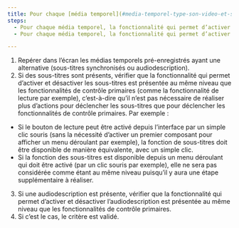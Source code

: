 ```yaml
---
title: Pour chaque [média temporel](#media-temporel-type-son-video-et-synchronise), les fonctionnalités de contrôle des alternatives respectent-elles ces conditions ?
steps:
  - Pour chaque média temporel, la fonctionnalité qui permet d’activer et désactiver les sous-titres est présentée au même niveau que les fonctionnalités de contrôle primaires ;
  - Pour chaque média temporel, la fonctionnalité qui permet d’activer et désactiver l’audiodescription est présentée au même niveau que les fonctionnalités de contrôle primaires.

---
```


1. Repérer dans l’écran les médias temporels pré-enregistrés ayant une alternative (sous-titres synchronisés ou audiodescription).
2. Si des sous-titres sont présents, vérifier que la fonctionnalité qui permet d’activer et désactiver les sous-titres est présentée au même niveau que les fonctionnalités de contrôle primaires (comme la fonctionnalité de lecture par exemple), c’est-à-dire qu’il n’est pas nécessaire de réaliser plus d’actions pour déclencher les sous-titres que pour déclencher les fonctionnalités de contrôle primaires. Par exemple : 
  - Si le bouton de lecture peut être activé depuis l’interface par un simple clic souris (sans la nécessité d’activer un premier composant pour afficher un menu déroulant par exemple), la fonction de sous-titres doit être disponible de manière équivalente, avec un simple clic. 
  - Si la fonction des sous-titres est disponible depuis un menu déroulant qui doit être activé (par un clic souris par exemple), elle ne sera pas considérée comme étant au même niveau puisqu’il y aura une étape supplémentaire à réaliser.
3. Si une audiodescription est présente, vérifier que la fonctionnalité qui permet d’activer et désactiver l’audiodescription est présentée au même niveau que les fonctionnalités de contrôle primaires.
4. Si c’est le cas, le critère est validé.